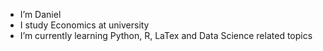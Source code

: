 -  I’m Daniel
-  I study Economics at university
- I’m currently learning Python, R, LaTex and Data Science related topics

<!---
Danieldnv/Danieldnv is a ✨ special ✨ repository because its `README.md` (this file) appears on your GitHub profile.
You can click the Preview link to take a look at your changes.
--->
